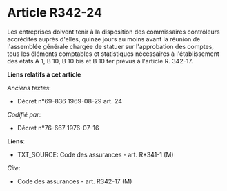 # Article R342-24

Les entreprises doivent tenir à la disposition des commissaires contrôleurs accrédités auprès d'elles, quinze jours au moins
avant la réunion de l'assemblée générale chargée de statuer sur l'approbation des comptes, tous les éléments comptables et
statistiques nécessaires à l'établissement des états A 1, B 10, B 10 bis et B 10 ter prévus à l'article R. 342-17.

**Liens relatifs à cet article**

_Anciens textes_:

  - Décret n°69-836 1969-08-29 art. 24

_Codifié par_:

  - Décret n°76-667 1976-07-16

**Liens**:

  - TXT_SOURCE: Code des assurances - art. R*341-1 (M)

_Cite_:

  - Code des assurances - art. R342-17 (M)
